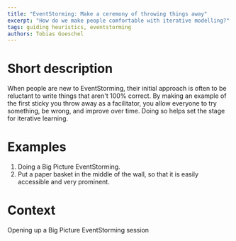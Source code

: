 ```yaml
---
title: "EventStorming: Make a ceremony of throwing things away"
excerpt: "How do we make people comfortable with iterative modelling?"
tags: guiding heuristics, eventstorming
authors: Tobias Goeschel
---
```


# Short description

When people are new to EventStorming, their initial approach is often to be reluctant to write things that aren't 100% correct. By making an example of the first sticky you throw away as a facilitator, you allow everyone to try something, be wrong, and improve over time. Doing so helps set the stage for iterative learning.

# Examples

1. Doing a Big Picture EventStorming.
2. Put a paper basket in the middle of the wall, so that it is easily accessible and very prominent.

# Context

Opening up a Big Picture EventStorming session
